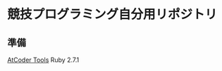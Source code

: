 # 競技プログラミング自分用リポジトリ

## 準備

[AtCoder Tools](https://github.com/kyuridenamida/atcoder-tools)
Ruby 2.7.1